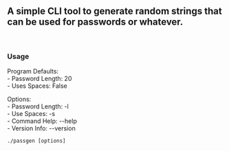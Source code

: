 ## A simple CLI tool to generate random strings that can be used for passwords or whatever.
<br>

### Usage

Program Defaults: <br>
    - Password Length: 20 <br>
    - Uses Spaces: False <br>

Options: <br>
    - Password Length: -l <br>
    - Use Spaces: -s <br>
    - Command Help: --help <br>
    - Version Info: --version <br>

`./passgen [options]`

